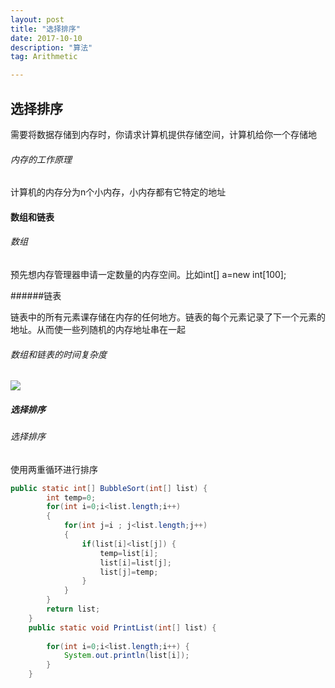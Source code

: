 ```yaml
---
layout: post
title: "选择排序"
date: 2017-10-10
description: "算法"
tag: Arithmetic

---
```

## 选择排序
需要将数据存储到内存时，你请求计算机提供存储空间，计算机给你一个存储地
###### 内存的工作原理

计算机的内存分为n个小内存，小内存都有它特定的地址
#### 数组和链表
###### 数组

预先想内存管理器申请一定数量的内存空间。比如int[] a=new int[100];

######链表

链表中的所有元素课存储在内存的任何地方。链表的每个元素记录了下一个元素的地址。从而使一些列随机的内存地址串在一起

###### 数组和链表的时间复杂度
![](pic/1.png)

##### 选择排序

###### 选择排序
使用两重循环进行排序
```java
public static int[] BubbleSort(int[] list) {
		int temp=0;
		for(int i=0;i<list.length;i++)
		{
			for(int j=i ; j<list.length;j++)
			{
				if(list[i]<list[j]) {
					temp=list[i];
					list[i]=list[j];
					list[j]=temp;
				}
			}
		}
		return list;
	}
	public static void PrintList(int[] list) {
		
		for(int i=0;i<list.length;i++) {
			System.out.println(list[i]);
		}
	}
```